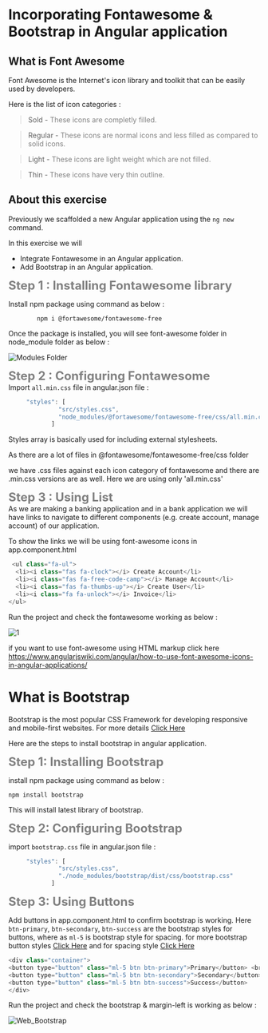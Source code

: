 # Incorporating Fontawesome & Bootstrap in Angular application


## What is Font Awesome 

Font Awesome is the Internet's icon library and toolkit that can be easily used by developers.

Here is the list of icon categories :

> Sold - <font color="grey"> These icons are completly filled.</font>

> Regular - <font color="grey"> These icons are normal icons and less filled as compared to solid icons.</font>

>Light - <font color="grey">These icons are light weight which are not filled.</font>

>Thin - <font color="grey">These icons have very thin outline.</font>

## About this exercise

Previously we scaffolded a new Angular application using 
the `ng new` command. 

In this exercise we will

* Integrate Fontawesome in an Angular application.
* Add Bootstrap in an Angular application. 


<font size="5" color="grey">**Step 1 : Installing Fontawesome library**</font> 


Install npm package using command as below :

```
        npm i @fortawesome/fontawesome-free
```

 Once the package is installed, you will see font-awesome folder in node_module folder as below :

![Modules Folder](https://user-images.githubusercontent.com/100709775/157256091-e973168e-38a6-4457-b43d-29abb4d3e4cb.png)

<font size="5" color="grey">**Step 2 : Configuring Fontawesome**</font>  
Import `all.min.css` file in angular.json file :

```javascript
     "styles": [
              "src/styles.css",
              "node_modules/@fortawesome/fontawesome-free/css/all.min.css"
            ]
```

Styles array is basically used for including external stylesheets.


As there are a lot of files in @fontawesome/fontawesome-free/css folder

we have .css files against each icon category of fontawesome and there are .min.css versions are as well. Here we are using only 'all.min.css'

<font size="5" color="grey">**Step 3 : Using List**</font>  
As we are making a banking application and in a bank application we will have links to navigate to different components (e.g. create account, manage account) of our application.

To show the links we will be using font-awesome icons in app.component.html


```javascript
 <ul class="fa-ul">
  <li><i class="fas fa-clock"></i> Create Account</li>
  <li><i class="fas fa-free-code-camp"></i> Manage Account</li>
  <li><i class="fas fa-thumbs-up"></i> Create User</li>
  <li><i class="fa fa-unlock"></i> Invoice</li>
</ul>
```

Run the project and check the fontawesome working as below :

![1](https://user-images.githubusercontent.com/100709775/157669867-fb2a7088-c045-4dd1-b9f7-e1aa66bd08ab.png)


if you want to use font-awesome using HTML markup click here  
https://www.angularjswiki.com/angular/how-to-use-font-awesome-icons-in-angular-applications/




# What is  Bootstrap

Bootstrap is the most popular CSS Framework for developing responsive and mobile-first websites. For more details [Click Here](https://getbootstrap.com/)

Here are the steps to install bootstrap in angular application.

<font size="5" color="grey">**Step 1: Installing Bootstrap**</font> 

install npm package using command as below :

```
npm install bootstrap
```

This will install latest library of bootstrap.

<font size="5" color="grey">**Step 2: Configuring Bootstrap**</font> 

import `bootstrap.css` file in angular.json file :

```javascript
     "styles": [
              "src/styles.css",
              "./node_modules/bootstrap/dist/css/bootstrap.css"
            ]
```

<font size="5" color="grey">**Step 3: Using Buttons**</font> 

Add buttons in app.component.html to confirm bootstrap is working.
Here `btn-primary`, `btn-secondary`, `btn-success` are the bootstrap styles for buttons, where as `ml-5` is bootstrap style for spacing. for more bootstrap button styles [Click Here](https://www.w3schools.com/bootstrap5/bootstrap_buttons.php) and for spacing style [Click Here](https://getbootstrap.com/docs/4.0/utilities/spacing/)

```javascript
<div class="container">
<button type="button" class="ml-5 btn btn-primary">Primary</button> <br><br>
<button type="button" class="ml-5 btn btn-secondary">Secondary</button> <br><br>
<button type="button" class="ml-5 btn btn-success">Success</button>
</div>

```

Run the project and check the bootstrap & margin-left is working as below :

![Web_Bootstrap](https://user-images.githubusercontent.com/100709775/157658547-9966535f-5091-4cd1-81af-6d3b384a0029.png)
